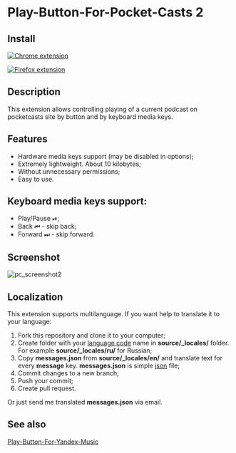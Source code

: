 Play-Button-For-Pocket-Casts 2
============================

## Install

[![Chrome extension](https://github.com/user-attachments/assets/9960987d-64b1-4715-9463-cc613c16968e)](https://chrome.google.com/webstore/detail/playpause-button-for-pock/ogdnlmiknnmedpcnjnkjncdjjgfdkiik)

[![Firefox extension](https://github.com/user-attachments/assets/2f4c0cc4-cc0e-440f-816f-690862ac5b3c)](https://addons.mozilla.org/addon/play-button-for-pocketcasts/)

## Description

This extension allows controlling playing of a current podcast on pocketcasts site by button and by keyboard media keys.

## Features
- Hardware media keys support (may be disabled in options);
- Extremely lightweight. About 10 kilobytes;
- Without unnecessary permissions;
- Easy to use.

## Keyboard media keys support:
 - Play/Pause ⏯;
 - Back ⏮ - skip back;
 - Forward ⏭ - skip forward.

## Screenshot

![pc_screenshot2](https://github.com/user-attachments/assets/a62534f1-6057-48ba-b97c-badba5747a1f)

## Localization
This extension supports multilanguage. If you want help to translate it to your language:

1. Fork this repository and clone it to your computer;
2. Create folder with your [language code](https://developer.chrome.com/webstore/i18n?csw=1#localeTable) name in **source/_locales/** folder. For example **source/_locales/ru/** for Russian;
3. Copy **messages.json** from **source/_locales/en/** and translate text for every **message** key. **messages.json** is simple [json](https://en.wikipedia.org/wiki/JSON) file;
4. Commit changes to a new branch;
5. Push your commit;
6. Create pull request.

Or just send me translated **messages.json** via email.

## See also
[Play-Button-For-Yandex-Music](https://github.com/illuzor/Play-Button-For-Yandex-Music)
